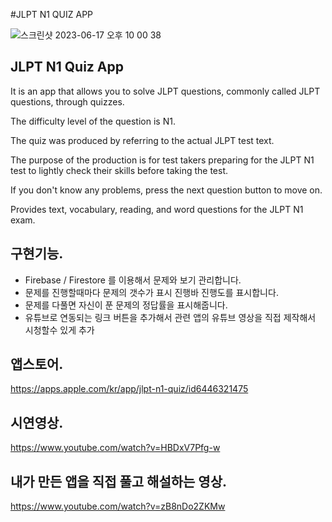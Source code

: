 #JLPT N1 QUIZ APP

![스크린샷 2023-06-17 오후 10 00 38](https://github.com/Jamminssssss/JLPT-N1-NEW/assets/91593937/862342a5-79e6-4f9c-972e-9a5ead3951c5)


## JLPT N1 Quiz App

It is an app that allows you to solve JLPT questions, commonly called JLPT questions, through quizzes.

The difficulty level of the question is N1.

The quiz was produced by referring to the actual JLPT test text.

The purpose of the production is for test takers preparing for the JLPT N1 test to lightly check their skills before taking the test.

If you don't know any problems, press the next question button to move on.

Provides text, vocabulary, reading, and word questions for the JLPT N1 exam.

## 구현기능.

- Firebase / Firestore 를 이용해서 문제와 보기 관리합니다.
- 문제를 진행할때마다 문제의 갯수가 표시 진행바 진행도를 표시합니다.
- 문제를 다풀면 자신이 푼 문제의 정답률을 표시해줍니다.
- 유튜브로 연동되는 링크 버튼을 추가해서 관련 앱의 유튜브 영상을 직접 제작해서 시청할수 있게 추가

## 앱스토어.

https://apps.apple.com/kr/app/jlpt-n1-quiz/id6446321475

## 시연영상.

https://www.youtube.com/watch?v=HBDxV7Pfg-w

## 내가 만든 앱을 직접 풀고 해설하는 영상.

https://www.youtube.com/watch?v=zB8nDo2ZKMw
